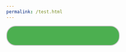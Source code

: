 ```yaml
---
permalink: /test.html
---
```

<!DOCTYPE html>
<html lang="en">
<head>
<meta charset="UTF-8">
<meta name="viewport" content="width=device-width, initial-scale=1.0">
<title>Pill-shaped Slider</title>
<style>
.slider {
  width: 300px;
  height: 50px;
  background-color: #4CAF50;
  border-radius: 25px; /* half of height */
  border: 2px solid #ccc; /* Add grey border */
  overflow: hidden;
  position: relative;
}

.slider-handle {
  width: 50px;
  height: 50px;
  background-color: #ddd; /* Default background color */
  border-radius: 50%; /* makes it circular */
  position: absolute;
  top: 0;
  left: 0;
  transition: left 0.5s, background-color 0.5s; /* added transition for smooth movement and background color change */
}

.slider.clicked .slider-handle {
  left: calc(100% - 50px); /* slides to the end */
  background-color: #f44336; /* Change background color when handle is clicked */
}

.slider.left-bg .slider-handle {
  background-color: #4CAF50; /* green when handle is on the left */
}

.slider.right-bg .slider-handle {
  background-color: #f44336; /* red when handle is on the right */
}
</style>
</head>
<body>

<div class="slider" id="slider">
  <div class="slider-handle" id="handle"></div>
</div>

<script>
document.addEventListener('DOMContentLoaded', function() {
  var slider = document.getElementById('slider');
  
  slider.addEventListener('click', function() {
    // Toggle the clicked class to move the handle
    slider.classList.toggle('clicked');
    // Toggle the left-bg and right-bg classes based on handle position
    slider.classList.toggle('left-bg', !slider.classList.contains('clicked'));
    slider.classList.toggle('right-bg', slider.classList.contains('clicked'));
  });
});
</script>

</body>
</html>
